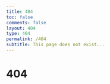 ```yaml
---
title: 404
toc: false
comments: false
layout: 404
type: 404
permalink: /404
subtitle: This page does not exist...
---
```


<div class="my-links">
    <h1 class="gradient-text">404</h1>
</div>